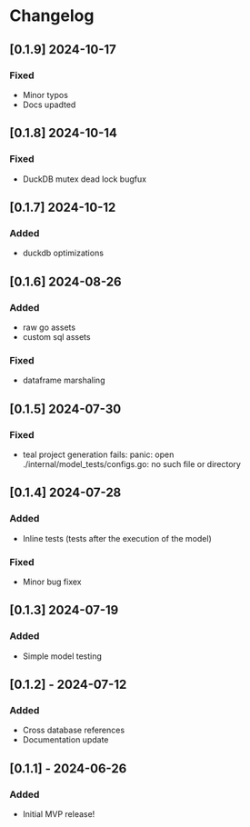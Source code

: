 # Changelog

## [0.1.9] 2024-10-17

### Fixed

- Minor typos
- Docs upadted

## [0.1.8] 2024-10-14

### Fixed

- DuckDB mutex dead lock bugfux

## [0.1.7] 2024-10-12

### Added

- duckdb optimizations

## [0.1.6] 2024-08-26

### Added

- raw go assets
- custom sql assets

### Fixed

- dataframe marshaling

## [0.1.5] 2024-07-30

### Fixed

- teal project generation fails: panic: open ./internal/model_tests/configs.go: no such file or directory

## [0.1.4] 2024-07-28

### Added

- Inline tests (tests after the execution of the model)

### Fixed

- Minor bug fixex

## [0.1.3] 2024-07-19

### Added

- Simple model testing

## [0.1.2] - 2024-07-12

### Added

- Cross database references
- Documentation update

## [0.1.1] - 2024-06-26

### Added

- Initial MVP release!
